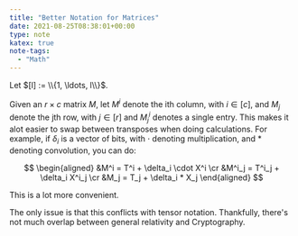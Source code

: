 ```yaml
---
title: "Better Notation for Matrices"
date: 2021-08-25T08:38:01+00:00
type: note
katex: true
note-tags:
  - "Math"
---
```


Let $[l] := \\{1, \ldots, l\\}$.

Given an $r \times c$ matrix $M$, let $M^i$ denote the ith column,
with $i \in [c]$, and $M_j$ denote the jth row, with $j \in [r]$
and $M^i_j$ denotes a single entry. This makes
it alot easier to swap between transposes when doing calculations.
For example, if $\delta_i$ is a vector of bits, with $\cdot$ denoting
multiplication, and $*$ denoting convolution, you can do:

$$
\begin{aligned}
&M^i = T^i + \delta_i \cdot X^i \cr
&M^i_j = T^i_j + \delta_i X^i_j \cr
&M_j = T_j + \delta_i * X_j
\end{aligned}
$$

This is a lot more convenient.

The only issue is that this conflicts with tensor notation. Thankfully, there's not much overlap between general relativity and Cryptography.
